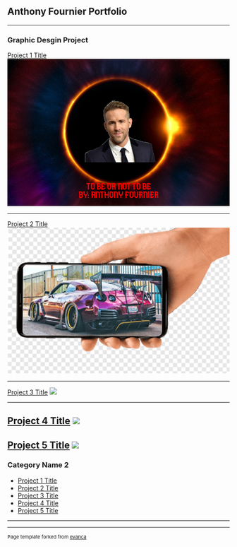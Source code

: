 ## Anthony Fournier Portfolio

---

### Graphic Desgin Project

[Project 1 Title](/sample_page)
<img src="images/PORTFOLIO.png?raw=true"/>

---
[Project 2 Title](/pdf/sample_presentation.pdf)
<img src="images/car.png?raw=true"/>

---
[Project 3 Title](http://example.com/)
<img src="images/jcole.jpg?raw=true"/>

---
[Project 4 Title](http://example.com/)
<img src="images/exposure.jpg?raw=true"/>
---
[Project 5 Title](http://example.com/)
<img src="images/drake-poetry.jpg?raw=true"/>
---
### Category Name 2

- [Project 1 Title](http://example.com/)
- [Project 2 Title](http://example.com/)
- [Project 3 Title](http://example.com/)
- [Project 4 Title](http://example.com/)
- [Project 5 Title](http://example.com/)

---




---
<p style="font-size:11px">Page template forked from <a href="https://github.com/evanca/quick-portfolio">evanca</a></p>
<!-- Remove above link if you don't want to attibute -->
